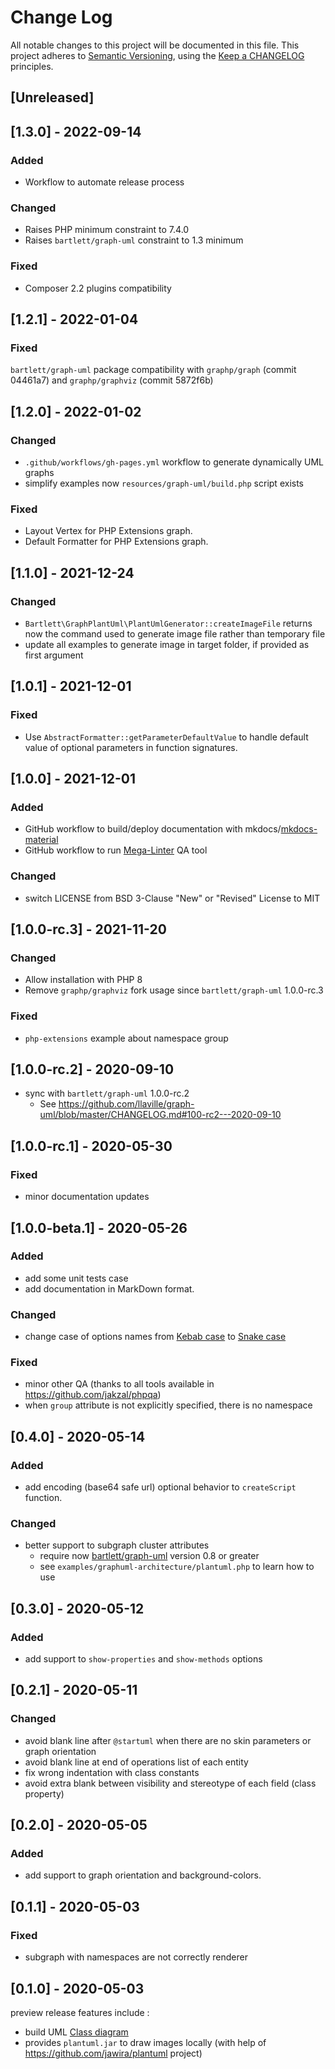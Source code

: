 <!-- markdownlint-disable MD013 MD024 -->
# Change Log

All notable changes to this project will be documented in this file.
This project adheres to [Semantic Versioning](http://semver.org/),
using the [Keep a CHANGELOG](http://keepachangelog.com) principles.

## [Unreleased]

## [1.3.0] - 2022-09-14

<!-- MARKDOWN-RELEASE:START -->
### Added

- Workflow to automate release process

### Changed

- Raises PHP minimum constraint to 7.4.0
- Raises `bartlett/graph-uml` constraint to 1.3 minimum

### Fixed

- Composer 2.2 plugins compatibility
<!-- MARKDOWN-RELEASE:END -->

## [1.2.1] - 2022-01-04

### Fixed

`bartlett/graph-uml` package compatibility with `graphp/graph` (commit 04461a7) and `graphp/graphviz` (commit 5872f6b)

## [1.2.0] - 2022-01-02

### Changed

- `.github/workflows/gh-pages.yml` workflow to generate dynamically UML graphs
- simplify examples now `resources/graph-uml/build.php` script exists

### Fixed

- Layout Vertex for PHP Extensions graph.
- Default Formatter for PHP Extensions graph.

## [1.1.0] - 2021-12-24

### Changed

- `Bartlett\GraphPlantUml\PlantUmlGenerator::createImageFile` returns now the command used to generate image file rather than temporary file
- update all examples to generate image in target folder, if provided as first argument

## [1.0.1] - 2021-12-01

### Fixed

- Use `AbstractFormatter::getParameterDefaultValue` to handle default value of optional parameters in function signatures.

## [1.0.0] - 2021-12-01

### Added

- GitHub workflow to build/deploy documentation with mkdocs/[mkdocs-material](https://github.com/squidfunk/mkdocs-material)
- GitHub workflow to run [Mega-Linter](https://github.com/megalinter/megalinter) QA tool

### Changed

- switch LICENSE from BSD 3-Clause "New" or "Revised" License to MIT

## [1.0.0-rc.3] - 2021-11-20

### Changed

- Allow installation with PHP 8
- Remove `graphp/graphviz` fork usage since `bartlett/graph-uml` 1.0.0-rc.3

### Fixed

- `php-extensions` example about namespace group

## [1.0.0-rc.2] - 2020-09-10

- sync with `bartlett/graph-uml` 1.0.0-rc.2
  - See <https://github.com/llaville/graph-uml/blob/master/CHANGELOG.md#100-rc2---2020-09-10>

## [1.0.0-rc.1] - 2020-05-30

### Fixed

- minor documentation updates

## [1.0.0-beta.1] - 2020-05-26

### Added

- add some unit tests case
- add documentation in MarkDown format.

### Changed

- change case of options names
from [Kebab case](https://en.wikipedia.org/wiki/Letter_case#Special_case_styles) to [Snake case](https://en.wikipedia.org/wiki/Snake_case)

### Fixed

- minor other QA (thanks to all tools available in <https://github.com/jakzal/phpqa>)
- when `group` attribute is not explicitly specified, there is no namespace

## [0.4.0] - 2020-05-14

### Added

- add encoding (base64 safe url) optional behavior to `createScript` function.

### Changed

- better support to subgraph cluster attributes
  - require now [bartlett/graph-uml](https://github.com/llaville/graph-uml) version 0.8 or greater
  - see `examples/graphuml-architecture/plantuml.php` to learn how to use

## [0.3.0] - 2020-05-12

### Added

- add support to `show-properties` and `show-methods` options

## [0.2.1] - 2020-05-11

### Changed

- avoid blank line after `@startuml` when there are no skin parameters or graph orientation
- avoid blank line at end of operations list of each entity
- fix wrong indentation with class constants
- avoid extra blank between visibility and stereotype of each field (class property)

## [0.2.0] - 2020-05-05

### Added

- add support to graph orientation and background-colors.

## [0.1.1] - 2020-05-03

### Fixed

- subgraph with namespaces are not correctly renderer

## [0.1.0] - 2020-05-03

preview release features include :

- build UML [Class diagram](https://en.wikipedia.org/wiki/Class_diagram)
- provides `plantuml.jar` to draw images locally (with help of <https://github.com/jawira/plantuml> project)
